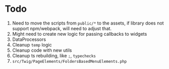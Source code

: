 # Todo
1. Need to move the scripts from `public/*` to the assets, if library does not support npm/webpack, will need to adjust that.
2. Might need to create new logic for passing callbacks to widgets
3. DataProcessors
4. Cleanup `temp` logic
5. Cleanup code with new utils
6. Cleanup ts rebuilding, like `;`, `typechecks`
7. `src/Twig/PageElements/FoldersBasedMenuElements.php`